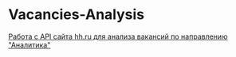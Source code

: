 # Vacancies-Analysis
[Работа с API сайта hh.ru для анализа вакансий по направлению "Аналитика"](./job_analysis.ipynb)
